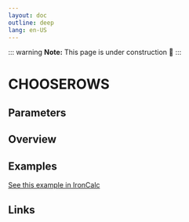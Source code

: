 ```yaml
---
layout: doc
outline: deep
lang: en-US
---
```


::: warning
**Note:** This page is under construction 🚧
:::

# CHOOSEROWS

## Parameters

## Overview

## Examples

[See this example in IronCalc](https://app.ironcalc.com/?filename=chooserows)

## Links